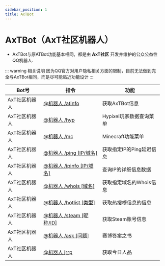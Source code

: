 ```yaml
---
sidebar_position: 1
title: AxTBot
---
```

# AxTBot（AxT社区机器人）

- AxTBot与原ATBot功能基本相同，都是由 **AxT社区** 开发并维护的公众公益性QQ机器人.

::: warning 相关说明
因为QQ官方对用户隐私相关方面的限制，目前无法做到完全与AxTBot相同，而是尽可能贴近功能设计
:::

|Bot号|指令|功能|
| ------------ | ------------ | ------------ |
|AxT社区机器人| [@机器人 /atinfo](/AxTBot/CommandList/atinfo) | 获取AxTBot信息 |
|AxT社区机器人| [@机器人 /hyp](/AxTBot/CommandList/hypixel)  | Hypixel玩家数据查询菜单 |
|AxT社区机器人| [@机器人 /mc](/AxTBot/CommandList/minecraft)   | Minecraft功能菜单 |
|AxT社区机器人| [@机器人 /ping [IP/域名] ](/AxTBot/CommandList/ping) | 获取指定IP的Ping延迟信息 |
|AxT社区机器人| [@机器人 /ipinfo [IP/域名]](/AxTBot/CommandList/ipinfo) | 查询IP的详细信息数据 |
|AxT社区机器人| [@机器人 /whois [域名] ](/AxTBot/CommandList/whois) | 获取指定域名的Whois信息 |
|AxT社区机器人| [@机器人 /hotlist [类型] ](/AxTBot/CommandList/hotlist) | 获取热搜榜信息的信息 |
|AxT社区机器人| [@机器人 /steam [昵称/ID] ](/AxTBot/CommandList/steam) | 获取Steam账号信息 |
|AxT社区机器人| [@机器人 /ask [问题] ](/AxTBot/CommandList/ask) | 赛博答案之书 |
|AxT社区机器人| [@机器人 jrrp](/AxTBot/CommandList/jrrp)   | 获取今日人品 |
